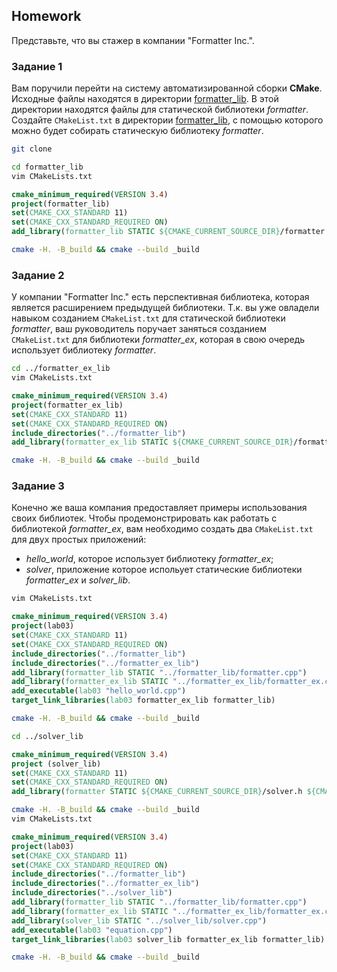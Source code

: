 ## Homework

Представьте, что вы стажер в компании "Formatter Inc.".
### Задание 1
Вам поручили перейти на систему автоматизированной сборки **CMake**.
Исходные файлы находятся в директории [formatter_lib](formatter_lib).
В этой директории находятся файлы для статической библиотеки *formatter*.
Создайте `CMakeList.txt` в директории [formatter_lib](formatter_lib),
с помощью которого можно будет собирать статическую библиотеку *formatter*.

```bash
git clone
```

```bash
cd formatter_lib
vim CMakeLists.txt
```
```cmake
cmake_minimum_required(VERSION 3.4)
project(formatter_lib)
set(CMAKE_CXX_STANDARD 11)
set(CMAKE_CXX_STANDARD_REQUIRED ON)
add_library(formatter_lib STATIC ${CMAKE_CURRENT_SOURCE_DIR}/formatter.cpp)
```
```bash
cmake -H. -B_build && cmake --build _build  
```


### Задание 2
У компании "Formatter Inc." есть перспективная библиотека,
которая является расширением предыдущей библиотеки. Т.к. вы уже овладели
навыком созданием `CMakeList.txt` для статической библиотеки *formatter*, ваш 
руководитель поручает заняться созданием `CMakeList.txt` для библиотеки 
*formatter_ex*, которая в свою очередь использует библиотеку *formatter*.

```bash
cd ../formatter_ex_lib
vim CMakeLists.txt
```
```cmake
cmake_minimum_required(VERSION 3.4)
project(formatter_ex_lib)
set(CMAKE_CXX_STANDARD 11)
set(CMAKE_CXX_STANDARD_REQUIRED ON)
include_directories("../formatter_lib")
add_library(formatter_ex_lib STATIC ${CMAKE_CURRENT_SOURCE_DIR}/formatter_ex.cpp)
```
```bash
cmake -H. -B_build && cmake --build _build 
```


### Задание 3
Конечно же ваша компания предоставляет примеры использования своих библиотек.
Чтобы продемонстрировать как работать с библиотекой *formatter_ex*,
вам необходимо создать два `CMakeList.txt` для двух простых приложений:
* *hello_world*, которое использует библиотеку *formatter_ex*;
* *solver*, приложение которое испольует статические библиотеки *formatter_ex* и *solver_lib*.

```bash
vim CMakeLists.txt
```
```cmake
cmake_minimum_required(VERSION 3.4)
project(lab03)
set(CMAKE_CXX_STANDARD 11)
set(CMAKE_CXX_STANDARD_REQUIRED ON)
include_directories("../formatter_lib")
include_directories("../formatter_ex_lib")
add_library(formatter_lib STATIC "../formatter_lib/formatter.cpp")
add_library(formatter_ex_lib STATIC "../formatter_ex_lib/formatter_ex.cpp")
add_executable(lab03 "hello_world.cpp")
target_link_libraries(lab03 formatter_ex_lib formatter_lib)
```
```bash
cmake -H. -B_build && cmake --build _build
```

```bash
cd ../solver_lib
```
```cmake
cmake_minimum_required(VERSION 3.4)
project (solver_lib)
set(CMAKE_CXX_STANDARD 11)
set(CMAKE_CXX_STANDARD_REQUIRED ON)
add_library(formatter STATIC ${CMAKE_CURRENT_SOURCE_DIR}/solver.h ${CMAKE_CURRENT_SOURCE_DIR}/solver.cpp)
```
```bash
cmake -H. -B_build && cmake --build _build
vim CMakeLists.txt
```
```cmake
cmake_minimum_required(VERSION 3.4)
project(lab03)
set(CMAKE_CXX_STANDARD 11)
set(CMAKE_CXX_STANDARD_REQUIRED ON)
include_directories("../formatter_lib")
include_directories("../formatter_ex_lib")
include_directories("../solver_lib")
add_library(formatter_lib STATIC "../formatter_lib/formatter.cpp")
add_library(formatter_ex_lib STATIC "../formatter_ex_lib/formatter_ex.cpp")
add_library(solver_lib STATIC "../solver_lib/solver.cpp")
add_executable(lab03 "equation.cpp")
target_link_libraries(lab03 solver_lib formatter_ex_lib formatter_lib)
```
```bash
cmake -H. -B_build && cmake --build _build
```
